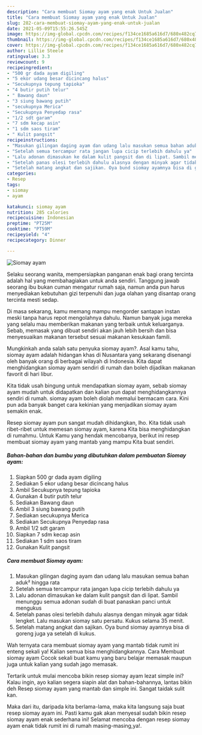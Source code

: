 ```yaml
---
description: "Cara membuat Siomay ayam yang enak Untuk Jualan"
title: "Cara membuat Siomay ayam yang enak Untuk Jualan"
slug: 282-cara-membuat-siomay-ayam-yang-enak-untuk-jualan
date: 2021-05-09T15:55:26.545Z
image: https://img-global.cpcdn.com/recipes/f134ce1685a616d7/680x482cq70/siomay-ayam-foto-resep-utama.jpg
thumbnail: https://img-global.cpcdn.com/recipes/f134ce1685a616d7/680x482cq70/siomay-ayam-foto-resep-utama.jpg
cover: https://img-global.cpcdn.com/recipes/f134ce1685a616d7/680x482cq70/siomay-ayam-foto-resep-utama.jpg
author: Lillie Steele
ratingvalue: 3.3
reviewcount: 9
recipeingredient:
- "500 gr dada ayam digiling"
- "5 ekor udang besar dicincang halus"
- "Secukupnya tepung tapioka"
- "4 butir putih telur"
- " Bawang daun"
- "3 siung bawang putih"
- "secukupnya Merica"
- "Secukupnya Penyedap rasa"
- "1/2 sdt garam"
- "7 sdm kecap asin"
- "1 sdm saos tiram"
- " Kulit pangsit"
recipeinstructions:
- "Masukan gilingan daging ayam dan udang lalu masukan semua bahan aduk² hingga rata"
- "Setelah semua tercampur rata jangan lupa cicip terlebih dahulu ya"
- "Lalu adonan dimasukan ke dalam kulit pangsit dan di lipat. Sambil menunggu semua adonan sudah di buat panaskan panci untuk mengukus"
- "Setelah panas olesi terlebih dahulu alasnya dengan minyak agar tidak lengket. Lalu masukan siomay satu persatu. Kukus selama 35 menit."
- "Setelah matang angkat dan sajikan. Oya bund siomay ayamnya bisa di goreng juga ya setelah di kukus."
categories:
- Resep
tags:
- siomay
- ayam

katakunci: siomay ayam 
nutrition: 285 calories
recipecuisine: Indonesian
preptime: "PT25M"
cooktime: "PT59M"
recipeyield: "4"
recipecategory: Dinner

---
```



![Siomay ayam](https://img-global.cpcdn.com/recipes/f134ce1685a616d7/680x482cq70/siomay-ayam-foto-resep-utama.jpg)

Selaku seorang wanita, mempersiapkan panganan enak bagi orang tercinta adalah hal yang membahagiakan untuk anda sendiri. Tanggung jawab seorang ibu bukan cuman mengatur rumah saja, namun anda pun harus menyediakan kebutuhan gizi terpenuhi dan juga olahan yang disantap orang tercinta mesti sedap.

Di masa  sekarang, kamu memang mampu mengorder santapan instan meski tanpa harus repot mengolahnya dahulu. Namun banyak juga mereka yang selalu mau memberikan makanan yang terbaik untuk keluarganya. Sebab, memasak yang dibuat sendiri akan jauh lebih bersih dan bisa menyesuaikan makanan tersebut sesuai makanan kesukaan famili. 



Mungkinkah anda salah satu penyuka siomay ayam?. Asal kamu tahu, siomay ayam adalah hidangan khas di Nusantara yang sekarang disenangi oleh banyak orang di berbagai wilayah di Indonesia. Kita dapat menghidangkan siomay ayam sendiri di rumah dan boleh dijadikan makanan favorit di hari libur.

Kita tidak usah bingung untuk mendapatkan siomay ayam, sebab siomay ayam mudah untuk didapatkan dan kalian pun dapat menghidangkannya sendiri di rumah. siomay ayam boleh diolah memalui bermacam cara. Kini pun ada banyak banget cara kekinian yang menjadikan siomay ayam semakin enak.

Resep siomay ayam pun sangat mudah dihidangkan, lho. Kita tidak usah ribet-ribet untuk memesan siomay ayam, karena Kita bisa menghidangkan di rumahmu. Untuk Kamu yang hendak mencobanya, berikut ini resep membuat siomay ayam yang mantab yang mampu Kita buat sendiri.

<!--inarticleads1-->

##### Bahan-bahan dan bumbu yang dibutuhkan dalam pembuatan Siomay ayam:

1. Siapkan 500 gr dada ayam digiling
1. Sediakan 5 ekor udang besar dicincang halus
1. Ambil Secukupnya tepung tapioka
1. Gunakan 4 butir putih telur
1. Sediakan  Bawang daun
1. Ambil 3 siung bawang putih
1. Sediakan secukupnya Merica
1. Sediakan Secukupnya Penyedap rasa
1. Ambil 1/2 sdt garam
1. Siapkan 7 sdm kecap asin
1. Sediakan 1 sdm saos tiram
1. Gunakan  Kulit pangsit




<!--inarticleads2-->

##### Cara membuat Siomay ayam:

1. Masukan gilingan daging ayam dan udang lalu masukan semua bahan aduk² hingga rata
1. Setelah semua tercampur rata jangan lupa cicip terlebih dahulu ya
1. Lalu adonan dimasukan ke dalam kulit pangsit dan di lipat. Sambil menunggu semua adonan sudah di buat panaskan panci untuk mengukus
1. Setelah panas olesi terlebih dahulu alasnya dengan minyak agar tidak lengket. Lalu masukan siomay satu persatu. Kukus selama 35 menit.
1. Setelah matang angkat dan sajikan. Oya bund siomay ayamnya bisa di goreng juga ya setelah di kukus.




Wah ternyata cara membuat siomay ayam yang mantab tidak rumit ini enteng sekali ya! Kalian semua bisa menghidangkannya. Cara Membuat siomay ayam Cocok sekali buat kamu yang baru belajar memasak maupun juga untuk kalian yang sudah jago memasak.

Tertarik untuk mulai mencoba bikin resep siomay ayam lezat simple ini? Kalau ingin, ayo kalian segera siapin alat dan bahan-bahannya, lantas bikin deh Resep siomay ayam yang mantab dan simple ini. Sangat taidak sulit kan. 

Maka dari itu, daripada kita berlama-lama, maka kita langsung saja buat resep siomay ayam ini. Pasti kamu gak akan menyesal sudah bikin resep siomay ayam enak sederhana ini! Selamat mencoba dengan resep siomay ayam enak tidak rumit ini di rumah masing-masing,ya!.

